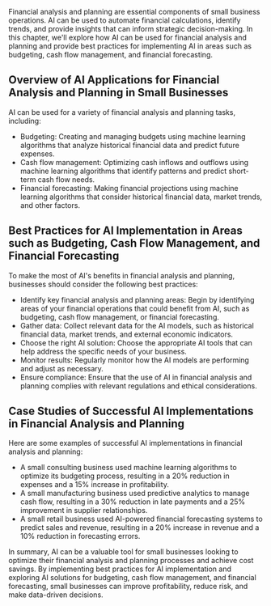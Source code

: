 
Financial analysis and planning are essential components of small business operations. AI can be used to automate financial calculations, identify trends, and provide insights that can inform strategic decision-making. In this chapter, we'll explore how AI can be used for financial analysis and planning and provide best practices for implementing AI in areas such as budgeting, cash flow management, and financial forecasting.

Overview of AI Applications for Financial Analysis and Planning in Small Businesses
-----------------------------------------------------------------------------------

AI can be used for a variety of financial analysis and planning tasks, including:

* Budgeting: Creating and managing budgets using machine learning algorithms that analyze historical financial data and predict future expenses.
* Cash flow management: Optimizing cash inflows and outflows using machine learning algorithms that identify patterns and predict short-term cash flow needs.
* Financial forecasting: Making financial projections using machine learning algorithms that consider historical financial data, market trends, and other factors.

Best Practices for AI Implementation in Areas such as Budgeting, Cash Flow Management, and Financial Forecasting
----------------------------------------------------------------------------------------------------------------

To make the most of AI's benefits in financial analysis and planning, businesses should consider the following best practices:

* Identify key financial analysis and planning areas: Begin by identifying areas of your financial operations that could benefit from AI, such as budgeting, cash flow management, or financial forecasting.
* Gather data: Collect relevant data for the AI models, such as historical financial data, market trends, and external economic indicators.
* Choose the right AI solution: Choose the appropriate AI tools that can help address the specific needs of your business.
* Monitor results: Regularly monitor how the AI models are performing and adjust as necessary.
* Ensure compliance: Ensure that the use of AI in financial analysis and planning complies with relevant regulations and ethical considerations.

Case Studies of Successful AI Implementations in Financial Analysis and Planning
--------------------------------------------------------------------------------

Here are some examples of successful AI implementations in financial analysis and planning:

* A small consulting business used machine learning algorithms to optimize its budgeting process, resulting in a 20% reduction in expenses and a 15% increase in profitability.
* A small manufacturing business used predictive analytics to manage cash flow, resulting in a 30% reduction in late payments and a 25% improvement in supplier relationships.
* A small retail business used AI-powered financial forecasting systems to predict sales and revenue, resulting in a 20% increase in revenue and a 10% reduction in forecasting errors.

In summary, AI can be a valuable tool for small businesses looking to optimize their financial analysis and planning processes and achieve cost savings. By implementing best practices for AI implementation and exploring AI solutions for budgeting, cash flow management, and financial forecasting, small businesses can improve profitability, reduce risk, and make data-driven decisions.
